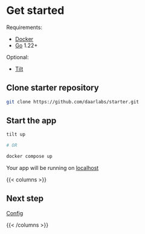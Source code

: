 # Get started

Requirements:
- [Docker](https://www.docker.com/)
- [Go](https://go.dev/) 1.22+

Optional:
- [Tilt](https://tilt.dev/)

## Clone starter repository
```bash
git clone https://github.com/daarlabs/starter.git
```

## Start the app
```bash
tilt up

# OR

docker compose up
```

Your app will be running on [localhost](http://localhost)

{{< columns >}}

## Next step
[Config](/docs/packages/hiro/config/)

{{< /columns >}}